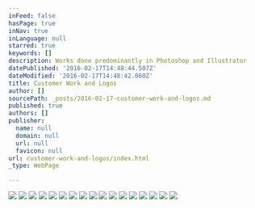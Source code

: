```yaml
---
inFeed: false
hasPage: true
inNav: true
inLanguage: null
starred: true
keywords: []
description: Works done predominantly in Photoshop and Illustrator
datePublished: '2016-02-17T14:48:44.507Z'
dateModified: '2016-02-17T14:48:42.060Z'
title: Customer Work and Logos
author: []
sourcePath: _posts/2016-02-17-customer-work-and-logos.md
published: true
authors: []
publisher:
  name: null
  domain: null
  url: null
  favicon: null
url: customer-work-and-logos/index.html
_type: WebPage

---
```

![](https://s3-us-west-2.amazonaws.com/the-grid-img/p/c103ea7008a4aeb13a6970fabf4a5911e8477b0a.jpg)
![](https://s3-us-west-2.amazonaws.com/the-grid-img/p/031329f0b989a239913abb4a199b789cc78a261f.png)
![](https://s3-us-west-2.amazonaws.com/the-grid-img/p/47ab29c67c6b705ac5343a832555bc877d71527e.jpg)
![](https://s3-us-west-2.amazonaws.com/the-grid-img/p/b9583b35eb642a125f01f867bec9d586e365e86b.png)
![](https://s3-us-west-2.amazonaws.com/the-grid-img/p/c540c3318123006b5537b5fc379b876231b2eff1.jpg)
![](https://s3-us-west-2.amazonaws.com/the-grid-img/p/585ab1975f810a1862595ff7042f91625dbe51a3.jpg)
![](https://s3-us-west-2.amazonaws.com/the-grid-img/p/ca85caf89e2c54103b1e3bd26e40909f66ede232.jpg)
![](https://s3-us-west-2.amazonaws.com/the-grid-img/p/7605fad4b90f099598032df98ac9326acf5ddcd8.png)
![](https://s3-us-west-2.amazonaws.com/the-grid-img/p/426cabbe70f84b280e6a30cd34ef48677421ad60.png)
![](https://s3-us-west-2.amazonaws.com/the-grid-img/p/b5c818d31986f3da5bc0db46eb4cde8cffa96df1.png)
![](https://s3-us-west-2.amazonaws.com/the-grid-img/p/26c324634820a3075f786e23b162cf41db547ff8.png)
![](https://s3-us-west-2.amazonaws.com/the-grid-img/p/9041f5e17bf34eadec8f1f7f745fc15b8de79318.png)
![](https://s3-us-west-2.amazonaws.com/the-grid-img/p/d3ffb46e7721e0d365146dd3158c293eaa164026.png)
![](https://s3-us-west-2.amazonaws.com/the-grid-img/p/42a4fde110ce8f38787f978d233caaebc08e34d3.png)
![](https://s3-us-west-2.amazonaws.com/the-grid-img/p/262e50695d5bf4a2f968b29bb271189f485ecb82.png)
![](https://s3-us-west-2.amazonaws.com/the-grid-img/p/14a3ad2da6efc9566ba43f322d926ff9255788e0.png)
![](https://s3-us-west-2.amazonaws.com/the-grid-img/p/9b7d79b25327a2df1a80c4d1f709a6738f81fd07.png)